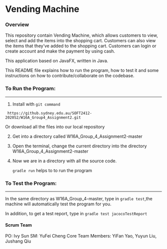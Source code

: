 # Vending Machine
### Overview

This repository contain Vending Machine, which allows customers to view, select and add the items into the shopping cart. Customers can also view the items that they’ve added to the shopping cart. Customers can login or create account and make the payment by using cash.

This application based on JavaFX, written in Java.

This README file explains how to run the program, how to test it and some instructions on how to contribute/collaborate on the codebase.

### **To Run the Program**:
---

1.  Install with ``` git command ```

   ``` https://github.sydney.edu.au/SOFT2412-2020S2/W16A_Group4_Assignment2.git```

   Or download all the files into our local repository

2. Get into a directory called W16A_Group_4_Assignment2-master

3. Open the terminal, change the current directory into the directory W16A_Group_4_Assignment2-master

4. Now we are in a directory with all the source code. 

   ```gradle run``` helps to to run the program

### **To Test the Program:**
---
In the same directory as W16A_Group_4-master, type in ```gradle test```,the machine will automatically test the program for you. 

In addition, to get a test report, type in ```gradle test jacocoTestReport```

#### Scrum Team

PO: Ivy Sun
SM: YuFei Cheng
Core Team Members: YiFan Yao, Yuyun Liu, Jushang Qiu

